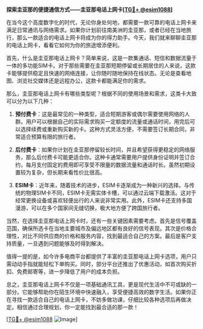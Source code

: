 **探索圭亚那的便捷通信方式——圭亚那电话上网卡[[TG💪+ @esim1088](https://t.me/s/esim1088)]**

在当今这个高度数字化的时代，无论你身处何地，都需要一款可靠的电话上网卡来满足日常通讯与网络需求。如果你计划前往南美洲的圭亚那，或者已经在当地旅行，那么一款适合的电话上网卡将成为你的得力助手。今天，我们就来聊聊圭亚那的电话上网卡，看看它如何为你的旅途增添便利。

首先，什么是圭亚那电话上网卡？简单来说，这是一款集通话、短信和数据流量于一体的多功能SIM卡。对于那些需要在圭亚那短期停留或长期居住的人来说，这款卡能够提供稳定且快速的网络连接，让你随时随地保持在线状态。无论是查看地图、浏览社交媒体还是远程办公，这款卡都能满足你的需求。

那么，圭亚那电话上网卡有哪些类型呢？根据不同的使用场景和需求，这类卡大致可以分为以下几种：

1. **预付费卡**：这是最常见的一种类型，适合短期游客或偶尔需要使用网络的人群。用户可以根据自己的实际需求购买一定额度的流量或通话时间，用完后可以选择续费或重新购买新的卡。这种方式灵活方便，不需要签订长期合同，非常适合预算有限的旅行者。

2. **后付费卡**：如果你计划在圭亚那停留较长时间，并且希望获得更稳定的网络服务，那么后付费卡可能更适合你。这种卡通常需要用户提供身份证明并签订合约，每月支付固定的费用即可享受不限量的数据流量和通话时长。虽然初期设置较为复杂，但长期来看性价比很高。

3. **ESIM卡**：近年来，随着技术的进步，ESIM卡逐渐成为一种新兴的选择。与传统的物理SIM卡不同，ESIM卡无需实体卡槽，可以通过云端下载激活。这对于经常更换设备或喜欢轻便出行的人来说非常实用。此外，ESIM卡还支持多国漫游，可以在多个国家间无缝切换，极大地方便了跨国旅行者。

当然，在选择圭亚那电话上网卡时，还有一些关键因素需要考虑。首先是信号覆盖范围，确保所选卡在当地主要城市及偏远地区都有良好的信号表现。其次是价格合理性，对比不同供应商的价格和服务内容，找到最适合自己的方案。最后是客户支持质量，一旦遇到问题能够及时得到解决。

值得一提的是，如今许多电商平台都提供了丰富的圭亚那电话上网卡选项，用户只需动动手指就能轻松下单购买。同时，部分平台还推出了优惠活动，如首次购买折扣、免费邮寄等，进一步降低了用户的成本负担。

总之，圭亚那电话上网卡不仅是一项基础通讯工具，更是现代生活中不可或缺的一部分。它能够帮助你在陌生环境中快速融入，享受便捷高效的数字生活。如果你正在寻找一款适合自己的电话上网卡，不妨多做功课，仔细比较各种选项后再做决定。相信通过合理规划，你一定能找到最合适的那一款！

[[TG💪+ @esim1088](https://t.me/s/esim1088) ![Image](https://i.postimg.cc/4NQfJmqS/Snipaste-2025-05-13-00-14-12.png)]